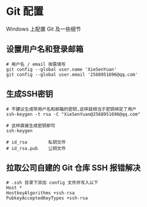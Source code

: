 # Git 配置

Windows 上配置 Git 及一些细节

## 设置用户名和登录邮箱

```shell
# 用户名 / email 按需填写
git config --global user.name 'XieSenYuan'
git config --global user.email '2568951696@qq.com'
```

## 生成SSH密钥

```shell
# 不建议生成带用户名和邮箱的密钥,这样就相当于密钥绑定了用户
ssh-keygen -t rsa -C "XieSenYuan@2568951696@qq.com"

# 这样直接生成密钥即可
ssh-keygen

# id_rsa        私钥文件
# id_rsa.pub    公钥文件
```

## 拉取公司自建的 Git 仓库 SSH 报错解决

```shell
# .ssh 目录下添加 config 文件并写入以下
Host *
HostkeyAlgorithms +ssh-rsa
PubkeyAcceptedKeyTypes +ssh-rsa
```